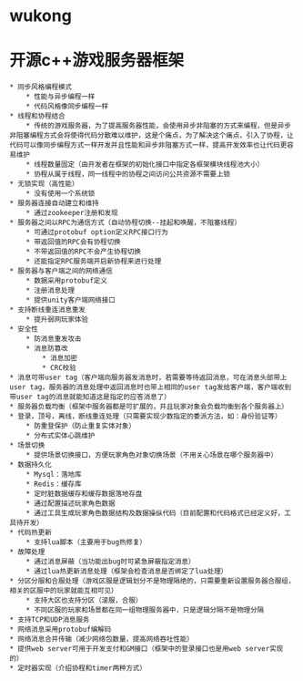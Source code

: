 wukong
===

开源c++游戏服务器框架
======
	* 同步风格编程模式
		* 性能与异步编程一样
		* 代码风格像同步编程一样
	* 线程和协程结合
		* 传统的游戏服务器，为了提高服务器性能，会使用异步非阻塞的方式来编程，但是异步非阻塞编程方式会将使得代码分散难以维护，这是个痛点，为了解决这个痛点，引入了协程，让代码可以像同步编程方式一样开发并且性能和异步非阻塞方式一样，提高开发效率也让代码更容易维护
		* 线程数量固定（由开发者在框架的初始化接口中指定各框架模块线程池大小）
		* 协程从属于线程，同一线程中的协程之间访问公共资源不需要上锁
	* 无锁实现（高性能）
		* 没有使用一个系统锁
	* 服务器连接自动建立和维持
		* 通过zookeeper注册和发现
	* 服务器之间以RPC为通信方式（自动协程切换--挂起和唤醒，不阻塞线程）
		* 可通过protobuf option定义RPC接口行为
		* 带返回值的RPC会有协程切换
		* 不带返回值的RPC不会产生协程切换
		* 还能指定RPC服务端开启新协程来进行处理
	* 服务器与客户端之间的网络通信
		* 数据采用protobuf定义
		* 注册消息处理
		* 提供unity客户端网络接口
	* 支持断线重连消息重发
		* 提升弱网玩家体验
	* 安全性
		* 防消息重发攻击
		* 消息防篡改
			* 消息加密
			* CRC校验
	* 消息可带user tag（客户端向服务器发消息时，若需要等待返回消息，可在消息头部带上user tag，服务器的消息处理中返回消息时也带上相同的user tag发给客户端，客户端收到带user tag的消息就能知道这是指定的应答消息了）
	* 服务器负载均衡（框架中服务器都是可扩展的，并且玩家对象会负载均衡到各个服务器上）
	* 登录，顶号，离线，断线重连处理（只需要实现少数指定的委派方法，如：身份验证等）
		* 防重登保护（防止重复实体对象）
		* 分布式实体心跳维护
	* 场景切换
		* 提供场景切换接口，方便玩家角色对象切换场景（不用关心场景在哪个服务器中）
	* 数据持久化
		* Mysql：落地库
		* Redis：缓存库
		* 定时脏数据缓存和缓存数据落地存盘
		* 通过配置描述玩家角色数据
		* 通过工具生成玩家角色数据结构及数据操纵代码（目前配置和代码格式已经定义好，工具待开发）
	* 代码热更新
		* 支持lua脚本（主要用于bug热修复）
	* 故障处理
		* 通过消息屏蔽（当功能出bug时可紧急屏蔽指定消息）
		* 通过lua热更新消息处理（框架会检查消息是否绑定了lua处理）
	* 分区分服和合服处理（游戏区服是逻辑划分不是物理隔绝的，只需要重新设置服务器合服组，相关的区服中的玩家就能互相可见）
		* 支持大区也支持分区（滚服，合服）
		* 不同区服的玩家和场景都在同一组物理服务器中，只是逻辑分隔不是物理分隔
	* 支持TCP和UDP消息服务
	* 网络消息采用protobuf编解码
	* 网络消息合并传输（减少网络包数量，提高网络吞吐性能）
	* 提供web server可用于开发支付和GM接口（框架中的登录接口也是用web server实现的）
	* 定时器实现（介绍协程和timer两种方式）

